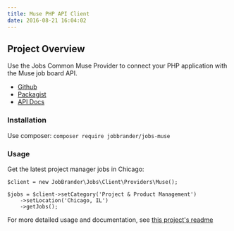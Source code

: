 ```yaml
---
title: Muse PHP API Client
date: 2016-08-21 16:04:02
---
```


## Project Overview
Use the Jobs Common Muse Provider to connect your PHP application with the Muse job board API.

- [Github](https://github.com/JobBrander/jobs-muse)
- [Packagist](https://packagist.org/packages/JobBrander/jobs-muse)
- [API Docs](https://www.themuse.com/developers)

### Installation

Use composer: `composer require jobbrander/jobs-muse`

### Usage

Get the latest project manager jobs in Chicago:

```
$client = new JobBrander\Jobs\Client\Providers\Muse();

$jobs = $client->setCategory('Project & Product Management')
    ->setLocation('Chicago, IL')
    ->getJobs();
```

For more detailed usage and documentation, see [this project's readme](https://github.com/JobBrander/jobs-muse#usage)

